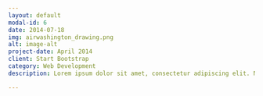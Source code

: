 ```yaml
---
layout: default
modal-id: 6
date: 2014-07-18
img: airwashington_drawing.png
alt: image-alt
project-date: April 2014
client: Start Bootstrap
category: Web Development
description: Lorem ipsum dolor sit amet, consectetur adipiscing elit. Nam facilisis lacus maximus diam finibus imperdiet. Duis nec dolor sit amet tellus ultricies porta. Cras mattis mauris molestie odio convallis, eu laoreet libero condimentum. Quisque porttitor sapien non bibendum aliquet. Fusce venenatis, tellus sed mattis vehicula, arcu lacus aliquet ante, a volutpat nunc tortor a massa. Ut nunc ligula, scelerisque nec eros at, ultrices suscipit augue. 

---
```


